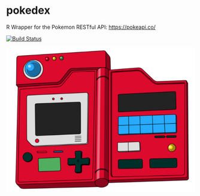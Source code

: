 # pokedex
R Wrapper for the Pokemon RESTful API: https://pokeapi.co/

[![Build Status](https://travis-ci.org/UBC-MDS/pokedex.svg?branch=master)](https://travis-ci.org/UBC-MDS/pokedex)

![](img/pokedex.png)
